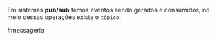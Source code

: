 Em sistemas **pub/sub** temos eventos sendo gerados e consumidos, no meio dessas operações existe o `tópico`.

#messageria
